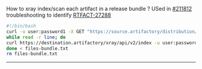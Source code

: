 How to xray index/scan each artifact in a release bundle ?
USed in [#211812](https://groups.google.com/a/jfrog.com/g/support-followup/c/ZsrLiseY8tg/m/Nhi7-8UBAQAJ) 
troubleshooting to identify [RTFACT-27288](https://www.jfrog.com/jira/browse/RTFACT-27288)
```bash
#!/bin/bash
curl -u user:password1 -X GET "https://source.artifactory/distribution/api/v1/release_bundle/<insert bundle name here>/LATEST?format=json" | jq -r '.artifacts[] | .targetRepoPath' > files-bundle.txt
while read -r line; do
curl https://destination.artifactory/xray/api/v2/index -u user:password2 -XPOST -d '{"repo_path":"'"$line"'"}' -H "content-type: application/json"
done < files-bundle.txt
rm files-bundle.txt
```

---
